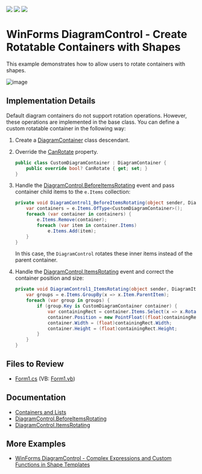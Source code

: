 <!-- default badges list -->
![](https://img.shields.io/endpoint?url=https://codecentral.devexpress.com/api/v1/VersionRange/661657446/17.2.3%2B)
[![](https://img.shields.io/badge/Open_in_DevExpress_Support_Center-FF7200?style=flat-square&logo=DevExpress&logoColor=white)](https://supportcenter.devexpress.com/ticket/details/T1175892)
[![](https://img.shields.io/badge/📖_How_to_use_DevExpress_Examples-e9f6fc?style=flat-square)](https://docs.devexpress.com/GeneralInformation/403183)
<!-- default badges end -->

# WinForms DiagramControl - Create Rotatable Containers with Shapes

This example demonstrates how to allow users to rotate containers with shapes.

![image](https://github.com/DevExpress-Examples/win-rotating-containers-with-shapes/assets/65009440/3b4310fe-5d8e-4025-81de-8ecbcd7005fe)

## Implementation Details

Default diagram containers do not support rotation operations. However, these operations are implemented in the base class. You can define a custom rotatable container in the following way:

1. Create a [DiagramContainer](https://docs.devexpress.com/WindowsForms/DevExpress.XtraDiagram.DiagramContainer) class descendant.
2. Override the [CanRotate](https://docs.devexpress.com/WindowsForms/DevExpress.XtraDiagram.DiagramItem.CanRotate) property.

   ```csharp
   public class CustomDiagramContainer : DiagramContainer {
       public override bool? CanRotate { get; set; }
   }
   ```

3. Handle the [DiagramControl.BeforeItemsRotating](https://docs.devexpress.com/WindowsForms/DevExpress.XtraDiagram.DiagramControl.BeforeItemsRotating) event and pass container child items to the `e.Items` collection:

   ```csharp
   private void DiagramControl1_BeforeItemsRotating(object sender, DiagramBeforeItemsRotatingEventArgs e) {
       var containers = e.Items.OfType<CustomDiagramContainer>();
       foreach (var container in containers) {
           e.Items.Remove(container);
           foreach (var item in container.Items)
               e.Items.Add(item);
       }
   }
   ```

   In this case, the `DiagramControl` rotates these inner items instead of the parent container.
   
4. Handle the [DiagramControl.ItemsRotating](https://docs.devexpress.com/WindowsForms/DevExpress.XtraDiagram.DiagramControl.ItemsRotating) event and correct the container position and size:

   ```csharp
   private void DiagramControl1_ItemsRotating(object sender, DiagramItemsRotatingEventArgs e) {
       var groups = e.Items.GroupBy(x => x.Item.ParentItem);
       foreach (var group in groups) {
           if (group.Key is CustomDiagramContainer container) {
               var containingRect = container.Items.Select(x => x.RotatedDiagramBounds().BoundedRect()).Aggregate(Rect.Empty, Rect.Union);
               container.Position = new PointFloat((float)containingRect.X, (float)containingRect.Y);
               container.Width = (float)containingRect.Width;
               container.Height = (float)containingRect.Height;
           }
       }
   }
   ```

## Files to Review

- [Form1.cs](./CS/WindowsFormsApp4/Form1.cs) (VB: [Form1.vb](./VB/WindowsFormsApp4/Form1.vb))

## Documentation

- [Containers and Lists](https://docs.devexpress.com/WindowsForms/117672/controls-and-libraries/diagrams/diagram-items/containers)
- [DiagramControl.BeforeItemsRotating](https://docs.devexpress.com/WindowsForms/DevExpress.XtraDiagram.DiagramControl.BeforeItemsRotating)
- [DiagramControl.ItemsRotating](https://docs.devexpress.com/WindowsForms/DevExpress.XtraDiagram.DiagramControl.ItemsRotating)

## More Examples

- [WinForms DiagramControl - Complex Expressions and Custom Functions in Shape Templates](https://github.com/DevExpress-Examples/winforms-diagram-use-custom-functions-in-shape-templates)
